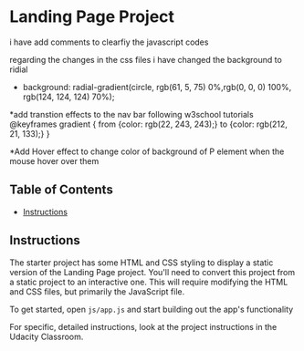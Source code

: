 # Landing Page Project
i have add comments to clearfiy the javascript codes 

regarding the changes in the css files
i have changed the background to ridial 

 * background: radial-gradient(circle, rgb(61, 5, 75) 0%,rgb(0, 0, 0) 100%, rgb(124, 124, 124) 70%);

*add transtion effects to the nav bar following w3school tutorials 
 @keyframes gradient {
    from {color: rgb(22, 243, 243);}
    to {color: rgb(212, 21, 133);}
  }

  *Add Hover effect to change color of background of P element when the mouse hover over them 
## Table of Contents

* [Instructions](#instructions)

## Instructions

The starter project has some HTML and CSS styling to display a static version of the Landing Page project. You'll need to convert this project from a static project to an interactive one. This will require modifying the HTML and CSS files, but primarily the JavaScript file.

To get started, open `js/app.js` and start building out the app's functionality

For specific, detailed instructions, look at the project instructions in the Udacity Classroom.
